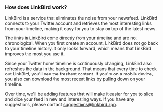 ### How does LinkBird work?

LinkBird is a service that eliminates the noise from your newsfeed. LinkBird connects to your Twitter account and retrieves the most interesting links from your timeline, making it easy for you to stay on top of the latest news.

The links in LinkBird come directly from your timeline and are not chronological.  When you first create an account, LinkBird does not go back to your timeline history. It only looks forward, which means that LinkBird improves the most you use it.

Since your Twitter home timeline is continuously changing, LinkBird also refreshes the data in the background. That means that every time to check out LinkBird, you'll see the freshest content.  If you're on a mobile device, you also can download the most recent links by pulling down on your timeline.

Over time, we'll be adding features that will make it easier for you to slice and dice your feed in new and interesting ways. If you have any suggestions, please contact suggestions@linkbird.app.